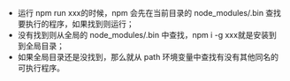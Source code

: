 -   运行 npm run xxx的时候，npm 会先在当前目录的 node_modules/.bin 查找要执行的程序，如果找到则运行；
-   没有找到则从全局的 node_modules/.bin 中查找，npm i -g xxx就是安装到到全局目录；
-   如果全局目录还是没找到，那么就从 path 环境变量中查找有没有其他同名的可执行程序。

  